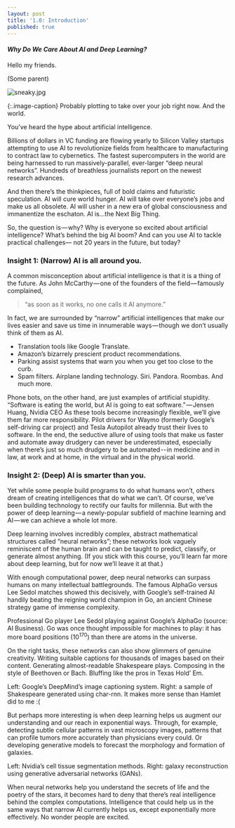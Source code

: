 ```yaml
---
layout: post
title: '1.0: Introduction'
published: true
---
```


#### *Why Do We Care About AI and Deep Learning?*


Hello my friends. 

\(Some parent\)


![sneaky.jpg]({{site.baseurl}}/media/sneaky.jpg)

{:.image-caption}
Probably plotting to take over your job right now. And the world.

You’ve heard the hype about artificial intelligence.

Billions of dollars in VC funding are flowing yearly to Silicon Valley startups attempting to use AI to revolutionize fields from healthcare to manufacturing to contract law to cybernetics. The fastest supercomputers in the world are being harnessed to run massively-parallel, ever-larger “deep neural networks”. Hundreds of breathless journalists report on the newest research advances.

And then there’s the thinkpieces, full of bold claims and futuristic speculation. AI will cure world hunger. AI will take over everyone’s jobs and make us all obsolete. AI will usher in a new era of global consciousness and immanentize the eschaton. AI is…the Next Big Thing.

So, the question is — why? Why is everyone so excited about artificial intelligence? What’s behind the big AI boom? And can you use AI to tackle practical challenges— not 20 years in the future, but today?

### Insight 1: \(Narrow\) AI is all around you.

A common misconception about artificial intelligence is that it is a thing of the future. As John McCarthy — one of the founders of the field — famously complained,

> “as soon as it works, no one calls it AI anymore.”

In fact, we are surrounded by “narrow” artificial intelligences that make our lives easier and save us time in innumerable ways — though we don’t usually think of them as AI.
- Translation tools like Google Translate.
- Amazon’s bizarrely prescient product recommendations.
- Parking assist systems that warn you when you get too close to the curb.
- Spam filters. Airplane landing technology. Siri. Pandora. Roombas. And much more.

Phone bots, on the other hand, are just examples of artificial stupidity.
“Software is eating the world, but AI is going to eat software.” — Jensen Huang, Nvidia CEO
As these tools become increasingly flexible, we’ll give them far more responsibility. Pilot drivers for Waymo \(formerly Google’s self-driving car project\) and Tesla Autopilot already trust their lives to software. In the end, the seductive allure of using tools that make us faster and automate away drudgery can never be underestimated, especially when there’s just so much drudgery to be automated -- in medicine and in law, at work and at home, in the virtual and in the physical world.

### Insight 2: \(Deep\) AI is smarter than you.

Yet while some people build programs to do what humans won’t, others dream of creating intelligences that do what we can’t. Of course, we’ve been building technology to rectify our faults for millennia. But with the power of deep learning — a newly-popular subfield of machine learning and AI — we can achieve a whole lot more.

Deep learning involves incredibly complex, abstract mathematical structures called “neural networks”; these networks look vaguely reminiscent of the human brain and can be taught to predict, classify, or generate almost anything. \(If you stick with this course, you’ll learn far more about deep learning, but for now we’ll leave it at that.\)

With enough computational power, deep neural networks can surpass humans on many intellectual battlegrounds. The famous AlphaGo versus Lee Sedol matches showed this decisively, with Google’s self-trained AI handily beating the reigning world champion in Go, an ancient Chinese strategy game of immense complexity.

Professional Go player Lee Sedol playing against Google’s AlphaGo \(source: AI Business\). Go was once thought impossible for machines to play: it has more board positions \($10^170$\) than there are atoms in the universe.

On the right tasks, these networks can also show glimmers of genuine creativity. Writing suitable captions for thousands of images based on their content. Generating almost-readable Shakespeare plays. Composing in the style of Beethoven or Bach. Bluffing like the pros in Texas Hold’ Em.

Left: Google’s DeepMind’s image captioning system. Right: a sample of Shakespeare generated using char-rnn. It makes more sense than Hamlet did to me :(

But perhaps more interesting is when deep learning helps us augment our understanding and our reach in exponential ways. Through, for example, detecting subtle cellular patterns in vast microscopy images, patterns that can profile tumors more accurately than physicians every could. Or developing generative models to forecast the morphology and formation of galaxies.

Left: Nvidia’s cell tissue segmentation methods. Right: galaxy reconstruction using generative adversarial networks \(GANs\).

When neural networks help you understand the secrets of life and the poetry of the stars, it becomes hard to deny that there’s real intelligence behind the complex computations. Intelligence that could help us in the same ways that narrow AI currently helps us, except exponentially more effectively.
No wonder people are excited.

